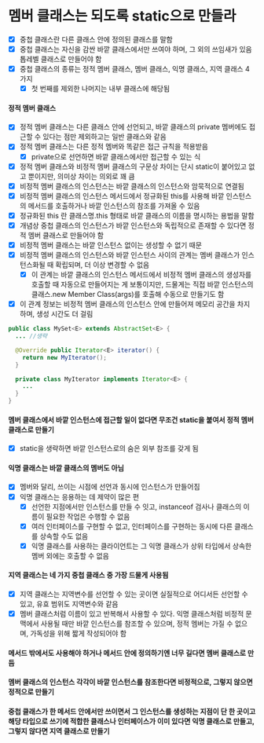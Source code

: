 # 멤버 클래스는 되도록 static으로 만들라
- [x] 중첩 클래스란 다른 클래스 안에 정의된 클래스를 말함
- [x] 중첩 클래스는 자신을 감싼 바깥 클래스에서만 쓰여야 하며, 그 외의 쓰임새가 있음 톱레벨 클래스로 만들어야 함
- [x] 중첩 클래스의 종류는 정적 멤버 클래스, 멤버 클래스, 익명 클래스, 지역 클래스 4가지
  - [x] 첫 번째를 제외한 나머지는 내부 클래스에 해당됨
#### 정적 멤버 클래스
- [x] 정적 멤버 클래스는 다른 클래스 안에 선언되고, 바깥 클래스의 private 멤버에도 접근할 수 있다는 점만 제외하고는 일반 클래스와 같음
- [x] 정적 멤버 클래스는 다른 정적 멤버와 똑같은 접근 규칙을 적용받음
  - [x] private으로 선언하면 바깥 클래스에서만 접근할 수 있는 식
- [x] 정적 멤버 클래스와 비정적 멤버 클래스의 구문상 차이는 단시 static이 붙어있고 없고 뿐이지만, 의미상 차이는 의외로 꽤 큼
- [x] 비정적 멤버 클래스의 인스턴스는 바깥 클래스의 인스턴스와 암묵적으로 연결됨
- [x] 비정적 멤버 클래스의 인스턴스 메서드에서 정규화된 this를 사용해 바깥 인스턴스의 메서드를 호출하거나 바깥 인스턴스의 참조를 가져올 수 있음
- [x] 정규화된 this 란 클래스명.this 형태로 바깥 클래스의 이름을 명시하는 용법을 말함
- [x] 개념상 중첩 클래스의 인스턴스가 바깥 인스턴스와 독립적으로 존재할 수 있다면 정적 멤버 클래스로 만들어야 함
- [x] 비정적 멤버 클래스는 바깥 인스턴스 없이는 생성할 수 없기 때문
- [x] 비정적 멤버 클래스의 인스턴스와 바깥 인스턴스 사이의 관계는 멤버 클래스가 인스턴스화될 때 확립되며, 더 이상 변경할 수 없음
  - [x] 이 관계는 바깥 클래스의 인스턴스 메서드에서 비정적 멤버 클래스의 생성자를 호출할 때 자동으로 만들어지는 게 보통이지만, 드물게는 직접 바깥 인스턴스의 클래스.new Member Class(args)를 호출해 수동으로 만들기도 함
- [x] 이 관계 정보는 비정적 멤버 클래스의 인스턴스 안에 만들어져 메모리 공간을 차지하며, 생성 시간도 더 걸림
~~~java
public class MySet<E> extends AbstractSet<E> {
  ... //생략

  @Override public Iterator<E> iterator() {
    return new MyIterator();
  }

  private class MyIterator implements Iterator<E> {
    ...
  }
}
~~~
#### 멤버 클래스에서 바깥 인스턴스에 접근할 일이 없다면 무조건 static을 붙여서 정적 멤버 클래스로 만들기
- [x] static을 생략하면 바깥 인스턴스로의 숨은 외부 참조를 갖게 됨
#### 익명 클래스는 바깥 클래스의 멤버도 아님
- [x] 멤버와 달리, 쓰이는 시점에 선언과 동시에 인스턴스가 만들어짐
- [x] 익명 클래스는 응용하는 데 제약이 많은 편
  - [x] 선언한 지점에서만 인스턴스를 만들 수 잇고, instanceof 검사나 클래스의 이름이 필요한 작업은 수행할 수 없음
  - [x] 여러 인터페이스를 구현할 수 없고, 인터페이스를 구현하는 동시에 다른 클래스를 상속할 수도 없음
  - [x] 익명 클래스를 사용하는 클라이언트는 그 익명 클래스가 상위 타입에서 상속한 멤버 외에는 호출할 수 없음
#### 지역 클래스는 네 가지 중첩 클래스 중 가장 드물게 사용됨
- [x] 지역 클래스는 지역변수를 선언할 수 있는 곳이면 실질적으로 어디서든 선언할 수 있고, 유효 범위도 지역변수와 같음
- [x] 멤버 클래스처럼 이름이 있고 반복해서 사용할 수 있다. 익명 클래스처럼 비정적 문맥에서 사용될 때만 바깥 인스턴스를 참조할 수 있으며, 정적 멤버는 가질 수 없으며, 가독성을 위해 짧게 작성되어야 함
#### 메서드 밖에서도 사용해야 하거나 메서드 안에 정의하기엔 너무 길다면 멤버 클래스로 만듬
#### 멤버 클래스의 인스턴스 각각이 바깥 인스턴스를 참조한다면 비정적으로, 그렇지 않으면 정적으로 만들기
#### 중첩 클래스가 한 메서드 안에서만 쓰이면서 그 인스턴스를 생성하는 지점이 단 한 곳이고 해당 타입으로 쓰기에 적합한 클래스나 인터페이스가 이미 있다면 익명 클래스로 만들고, 그렇지 않다면 지역 클래스로 만들기